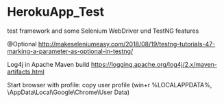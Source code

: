 # HerokuApp_Test
test framework and some Selenium WebDriver und TestNG features

@Optional
http://makeseleniumeasy.com/2018/08/19/testng-tutorials-47-marking-a-parameter-as-optional-in-testng/

Log4j in Apache Maven build
https://logging.apache.org/log4j/2.x/maven-artifacts.html

Start browser with profile: copy user profile (win+r %LOCALAPPDATA%, \AppData\Local\Google\Chrome\User Data)